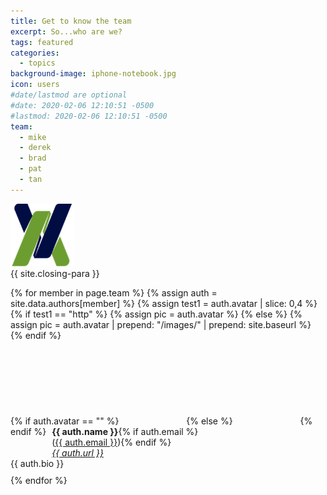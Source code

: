 ```yaml
---
title: Get to know the team
excerpt: So...who are we?
tags: featured
categories:
  - topics
background-image: iphone-notebook.jpg
icon: users
#date/lastmod are optional
#date: 2020-02-06 12:10:51 -0500
#lastmod: 2020-02-06 12:10:51 -0500
team:
  - mike
  - derek
  - brad
  - pat
  - tan
---
```


<div class="row">
  <div class="col-md-4" markdown="1">
  <img height="100px" class="center-block" src="../images/logo.png">
  </div>
  <div class="col-md-8" markdown="1">
  {{ site.closing-para }}
  </div>
</div>

{% for member in page.team %}
{% assign auth = site.data.authors[member] %}
{% assign test1 = auth.avatar | slice: 0,4 %}
{% if test1 == "http" %}
{%   assign pic = auth.avatar %}
{% else %}
{%   assign pic = auth.avatar | prepend: "/images/" | prepend: site.baseurl %}
{% endif %}
<div class="author" style="margin-bottom:10px">
  {% if auth.avatar == "" %}
  <div style="display:inline-block;border-radius:7px;overflow:hidden;height:120px;width:100px;background-size:100px 120px;"><span class="icon fa-user styleN"></span></div>
  {% else %}
  <div style="display:inline-block;border-radius:7px;overflow:hidden;height:120px;width:100px;background:url({{ pic }});background-size:100px 120px;"></div>
  {% endif %}
  <div style="display:inline-block;padding-left:5px;vertical-align:top;"><b>{{
    auth.name }}</b>{% if auth.email %}<br />(<a href="mailto:{{ auth.email }}">{{ auth.email }}</a>){% endif %}<br
    /><i><a href="{{ auth.url }}" target="_blank">{{ auth.url }}</a></i>
  </div>
  <div class="auth-desc">{{ auth.bio }}</div>
</div>
{% endfor %}
